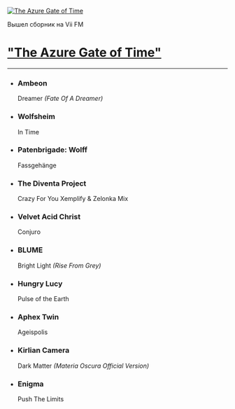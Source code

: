 [![The Azure Gate of Time](https://viifm.art/data/image/353425643654364456___.jpg)][1]

Вышел сборник на Vii FM 


<!---
Скоро на Vii FM
-->

# ["The Azure Gate of Time"][1]

---

- ### Ambeon
  Dreamer _(Fate Of A Dreamer)_
  
- ### Wolfsheim
  In Time
  
- ### Patenbrigade: Wolff 
  Fassgehänge

- ### The Diventa Project
  Crazy For You Xemplify & Zelonka Mix

- ### Velvet Acid Christ
  Conjuro

- ### BLUME
  Bright Light _(Rise From Grey)_

- ### Hungry Lucy
  Pulse of the Earth

- ### Aphex Twin
  Ageispolis

- ### Kirlian Camera
  Dark Matter _(Materia Oscura Official Version)_

- ### Enigma
  Push The Limits


[1]: https://t.me/viifm_lux/488
